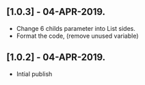 ## [1.0.3] - 04-APR-2019.

* Change 6 childs parameter into List<Widget> sides.
* Format the code, (remove unused variable)

## [1.0.2] - 04-APR-2019.

* Intial publish 